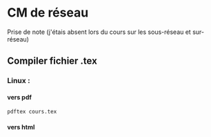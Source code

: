 # CM de réseau 
Prise de note (j'étais absent lors du cours sur les sous-réseau et sur-réseau)

## Compiler fichier .tex 
### Linux : 
#### vers pdf
``` 
pdftex cours.tex
```
#### vers html

